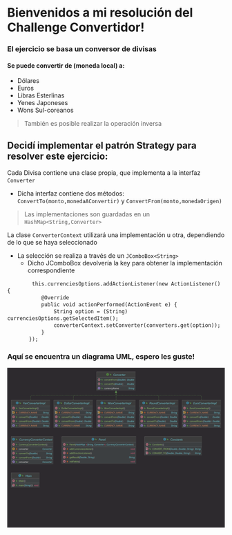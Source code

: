 # Bienvenidos a mi resolución del Challenge Convertidor!

### El ejercicio se basa un conversor de divisas
#### Se puede convertir de (moneda local) a:
 * Dólares
 * Euros
 * Libras Esterlinas
 * Yenes Japoneses
 * Wons Sul-coreanos

> También es posible realizar la operación inversa


## Decidí implementar el patrón Strategy para resolver este ejercicio:

Cada Divisa contiene una clase propia, que implementa a la interfaz `Converter`
* Dicha interfaz contiene dos métodos: `ConvertTo(monto,monedaAConvertir)` y `ConvertFrom(monto,monedaOrigen)`

> Las implementaciones son guardadas en un `HashMap<String,Converter>`

La clase `ConverterContext` utilizará una implementación u otra, dependiendo de lo que se haya seleccionado
* La selección se realiza a través de un `JComboBox<String>`
  * Dicho JComboBox devolvería la key para obtener la implementación correspondiente
 
 ```
         this.currenciesOptions.addActionListener(new ActionListener() {
            @Override
            public void actionPerformed(ActionEvent e) {
                String option = (String) currenciesOptions.getSelectedItem();
                converterContext.setConverter(converters.get(option));
            }
        });
 ```
 
### Aquí se encuentra un diagrama UML, espero les guste!

<img src="/Diagram.png"></img>
